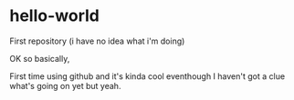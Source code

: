 # hello-world
First repository (i have no idea what i'm doing)

OK so basically,

First time using github and it's kinda cool eventhough I haven't got a clue what's going on yet but yeah.
